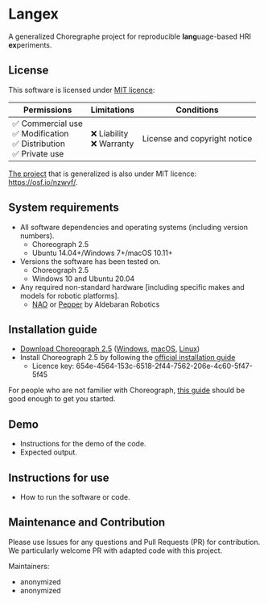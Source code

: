 # Langex

A generalized Choregraphe project for reproducible **lang**uage-based HRI **ex**periments.

## License

This software is licensed under [MIT licence](LICENSE):

| Permissions                                                               | Limitations                 | Conditions                   |
|---------------------------------------------------------------------------|-----------------------------|------------------------------|
|  ✅ Commercial use<br> ✅ Modification<br> ✅ Distribution<br> ✅ Private use |  ❌ Liability<br> ❌ Warranty | License and copyright notice |

[The project](https://osf.io/nzwvf/) that is generalized is also under MIT licence: https://osf.io/nzwvf/.

## System requirements
 - All software dependencies and operating systems (including version numbers).
    - Choreograph 2.5
    - Ubuntu 14.04+/Windows 7+/macOS 10.11+
 - Versions the software has been tested on.
    - Choreograph 2.5
    - Windows 10 and Ubuntu 20.04
 - Any required non-standard hardware [including specific makes and models for robotic platforms].
    - [NAO](https://www.aldebaran.com/en/nao) or [Pepper](https://www.aldebaran.com/en/pepper) by Aldebaran Robotics

## Installation guide
 - [Download Choreograph 2.5]([url](https://www.aldebaran.com/en/support/pepper-naoqi-2-9/downloads-softwares)) ([Windows](https://community-static.aldebaran.com/resources/2.5.10/Choregraphe/choregraphe-suite-2.5.10.7-win32-setup.exe), [macOS](https://community-static.aldebaran.com/resources/2.5.10/Choregraphe/choregraphe-suite-2.5.10.7-mac64-setup.dmg), [Linux](https://community-static.aldebaran.com/resources/2.5.10/Choregraphe/choregraphe-suite-2.5.10.7-linux64-setup.run))
 - Install Choreograph 2.5 by following the [official installation guide](http://doc.aldebaran.com/2-5/software/choregraphe/installing.html)
   - Licence key: 654e-4564-153c-6518-2f44-7562-206e-4c60-5f47-5f45

For people who are not familier with Choreograph, [this guide](http://doc.aldebaran.com/2-5/getting_started/creating_applications/index.html) should be good enough to get you started.

## Demo
 - Instructions for the demo of the code.
 - Expected output.

## Instructions for use
 - How to run the software or code.

## Maintenance and Contribution

Please use Issues for any questions and Pull Requests (PR) for contribution. We particularly welcome PR with adapted code with this project.

Maintainers:
 - anonymized <email>
 - anonymized <email>
